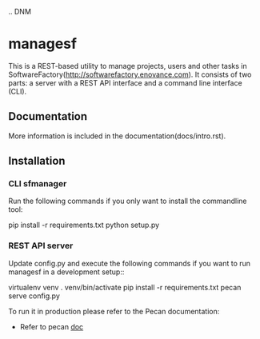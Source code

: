 .. DNM

# managesf

This is a REST-based utility to manage projects, users and other tasks in
SoftwareFactory(http://softwarefactory.enovance.com).
It consists of two parts: a server with a REST API interface and a command line
interface (CLI).

## Documentation

More information is included in the documentation(docs/intro.rst).

## Installation

### CLI sfmanager

Run the following commands if you only want to install the commandline tool:

 pip install -r requirements.txt
 python setup.py

### REST API server

Update config.py and execute the following commands if you want to run managesf in a development setup::

 virtualenv venv
 . venv/bin/activate
 pip install -r requirements.txt
 pecan serve config.py

To run it in production please refer to the Pecan documentation:

* Refer to pecan [doc](http://pecan.readthedocs.org/en/latest/deployment.html#deployment)
